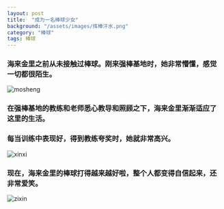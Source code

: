 ```yaml
---
layout: post
title:  "成为一名棒球少女"
background: "/assets/images/挥棒汗水.png"
category: "棒球"
tags: 棒球
---
```


### 海来金里之前从未接触过棒球。刚来强棒基地时，她非常懵懂，感觉一切都很陌生。

![mosheng](https://tva1.sinaimg.cn/large/e6c9d24ely1gojlnvmkpyj20k00dc4qp.jpg)


### 在强棒基地的教练和老师悉心教导和照顾之下，海来金里渐渐适应了这里的生活。
### 每当训练中表现好，得到教练夸奖时，她就非常高兴。
![xinxi](https://tva1.sinaimg.cn/large/e6c9d24ely1gojmg9bojnj20k00dc7wh.jpg)

### 现在，海来金里的棒球打得越来越好啦，整个人都变得自信起来，还非常爱笑。
![zixin](https://tva1.sinaimg.cn/large/e6c9d24ely1gojm7jw5paj20u01hcx6w.jpg)
